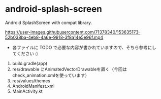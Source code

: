 # android-splash-screen
Android SplashScreen with compat library.

https://user-images.githubusercontent.com/71378340/153635173-52b038ba-4eb8-4a6e-9918-3f8a14e5e96f.mp4

* 各ファイルに TODO で必要な内容が書かれていますので、そちら参考にしてください :)

1. build.gradle(app)
2. res/drawable にAnimatedVectorDrawableを置く（今回はcheck_animation.xmlを使っています）
3. res/values/themes
4. AndroidManifest.xml
5. MainActivity.kt
